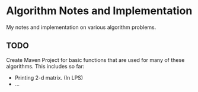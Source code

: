 # Algorithm Notes and Implementation

My notes and implementation on various algorithm problems.

## TODO
Create Maven Project for basic functions that are used for many of these algorithms. This includes so far:
  - Printing 2-d matrix. (In LPS)
  - ...
